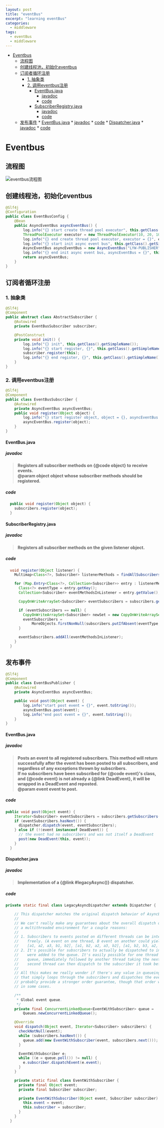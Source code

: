 ```yaml
---
layout: post
title: "eventBus"
excerpt: "learning eventBus"
categories:
  - middleware
tags:
  - eventBus
  - middleware
---
```

* [Eventbus](#eventbus)
   * [流程图](#流程图)
   * [创建线程池，初始化eventbus](#创建线程池初始化eventbus)
   * [订阅者循环注册](#订阅者循环注册)
      * [1. 抽象类](#1-抽象类)
      * [2. 调用eventbus注册](#2-调用eventbus注册)
         * [EventBus.java](#eventbusjava)
            * [javadoc](#javadoc)
            * [code](#code)
         * [SubscriberRegistry.java](#subscriberregistryjava)
            * [javadoc](#javadoc-1)
            * [code](#code-1)
   * [发布事件](#发布事件)
         * [EventBus.java](#eventbusjava-1)
            * [javadoc](#javadoc-2)
            * [code](#code-2)
         * [Dispatcher.java](#dispatcherjava)
            * [javadoc](#javadoc-3)
            * [code](#code-3)
# Eventbus
## 流程图
![eventbus流程图](./pictures/Eventbus.png "eventbus流程图")
## 创建线程池，初始化eventbus
```java
@Slf4j
@Configuration
public class EventBusConfig {
    @Bean
    public AsyncEventBus asyncEventBus() {
        log.info("{} start create thread pool executor", this.getClass().getSimpleName());
        ThreadPoolExecutor executor = new ThreadPoolExecutor(10, 20, 10, TimeUnit.SECONDS, new LinkedBlockingQueue<>(1), new NamedThreadFactory("LYW-PUBLISHER"));
        log.info("{} end create thread pool executor, executor = {}", executor.toString());
        log.info("{} start init async event bus", this.getClass().getSimpleName());
        AsyncEventBus asyncEventBus = new AsyncEventBus("LYW-PUBLISHER", executor);
        log.info("{} end init async event bus, asyncEventBus = {}", this.getClass().getSimpleName(), asyncEventBus);
        return asyncEventBus;
    }
}
```
## 订阅者循环注册
### 1. 抽象类
```java
@Slf4j
@Component
public abstract class AbstractSubscriber {
    @Autowired
    private EventBusSubscriber subscriber;

    @PostConstruct
    private void init() {
        log.info("{} init", this.getClass().getSimpleName());
        log.info("{} start register, {}", this.getClass().getSimpleName(), this.toString());
        subscriber.register(this);
        log.info("{} end register, {}", this.getClass().getSimpleName(), this.toString());
    }
}
```  

### 2. 调用eventbus注册
```java
@Slf4j
@Component
public class EventBusSubscriber {
    @Autowired
    private AsyncEventBus asyncEventBus;
    public void register(Object object) {
        log.info("{} start register object, object = {}, asyncEventBus = {}", this.getClass().getSimpleName(), object.toString(), asyncEventBus.toString());
        asyncEventBus.register(object);
    }
}
```
#### EventBus.java
##### javadoc
>**Registers all subscriber methods on {@code object} to receive events.**  
>**@param object object whose subscriber methods should be registered.**  
##### code
```java
  public void register(Object object) {
    subscribers.register(object);
  }
```
#### SubscriberRegistry.java
##### javadoc
>**Registers all subscriber methods on the given listener object.**
##### code
```java
  void register(Object listener) {
    Multimap<Class<?>, Subscriber> listenerMethods = findAllSubscribers(listener);

    for (Map.Entry<Class<?>, Collection<Subscriber>> entry : listenerMethods.asMap().entrySet()) {
      Class<?> eventType = entry.getKey();
      Collection<Subscriber> eventMethodsInListener = entry.getValue();

      CopyOnWriteArraySet<Subscriber> eventSubscribers = subscribers.get(eventType);

      if (eventSubscribers == null) {
        CopyOnWriteArraySet<Subscriber> newSet = new CopyOnWriteArraySet<Subscriber>();
        eventSubscribers =
            MoreObjects.firstNonNull(subscribers.putIfAbsent(eventType, newSet), newSet);
      }

      eventSubscribers.addAll(eventMethodsInListener);
    }
  }
```
## 发布事件
```java
@Slf4j
@Component
public class EventBusPublisher {
    @Autowired
    private AsyncEventBus asyncEventBus;

    public void post(Object event) {
        log.info("start post event = {}", event.toString());
        asyncEventBus.post(event);
        log.info("end post event = {}", event.toString());
    }
}
```
#### EventBus.java
##### javadoc
>**Posts an event to all registered subscribers. This method will return successfully after the
event has been posted to all subscribers, and regardless of any exceptions thrown by
subscribers.**  
>**If no subscribers have been subscribed for {@code event}'s class, and {@code event} is not
already a {@link DeadEvent}, it will be wrapped in a DeadEvent and reposted.**  
>**@param event event to post.**

##### code
```java
public void post(Object event) {
    Iterator<Subscriber> eventSubscribers = subscribers.getSubscribers(event);
    if (eventSubscribers.hasNext()) {
      dispatcher.dispatch(event, eventSubscribers);
    } else if (!(event instanceof DeadEvent)) {
      // the event had no subscribers and was not itself a DeadEvent
      post(new DeadEvent(this, event));
    }
  }
```
#### Dispatcher.java
##### javadoc
>**Implementation of a {@link #legacyAsync()} dispatcher.**  
##### code
```java
private static final class LegacyAsyncDispatcher extends Dispatcher {

    // This dispatcher matches the original dispatch behavior of AsyncEventBus.
    //
    // We can't really make any guarantees about the overall dispatch order for this dispatcher in
    // a multithreaded environment for a couple reasons:
    //
    // 1. Subscribers to events posted on different threads can be interleaved with each other
    //    freely. (A event on one thread, B event on another could yield any of
    //    [a1, a2, a3, b1, b2], [a1, b2, a2, a3, b2], [a1, b2, b3, a2, a3], etc.)
    // 2. It's possible for subscribers to actually be dispatched to in a different order than they
    //    were added to the queue. It's easily possible for one thread to take the head of the
    //    queue, immediately followed by another thread taking the next element in the queue. That
    //    second thread can then dispatch to the subscriber it took before the first thread does.
    //
    // All this makes me really wonder if there's any value in queueing here at all. A dispatcher
    // that simply loops through the subscribers and dispatches the event to each would actually
    // probably provide a stronger order guarantee, though that order would obviously be different
    // in some cases.

    /**
     * Global event queue.
     */
    private final ConcurrentLinkedQueue<EventWithSubscriber> queue =
        Queues.newConcurrentLinkedQueue();

    @Override
    void dispatch(Object event, Iterator<Subscriber> subscribers) {
      checkNotNull(event);
      while (subscribers.hasNext()) {
        queue.add(new EventWithSubscriber(event, subscribers.next()));
      }

      EventWithSubscriber e;
      while ((e = queue.poll()) != null) {
        e.subscriber.dispatchEvent(e.event);
      }
    }

    private static final class EventWithSubscriber {
      private final Object event;
      private final Subscriber subscriber;

      private EventWithSubscriber(Object event, Subscriber subscriber) {
        this.event = event;
        this.subscriber = subscriber;
      }
    }
  }
```